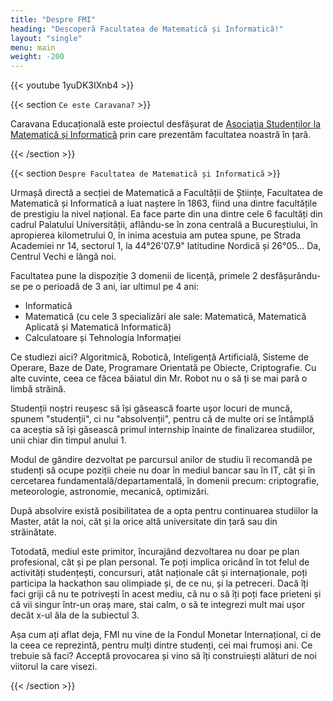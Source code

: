 ```yaml
---
title: "Despre FMI"
heading: "Descoperă Facultatea de Matematică și Informatică!"
layout: "single"
menu: main
weight: -200
---
```


{{< youtube 1yuDK3IXnb4 >}}

{{< section `Ce este Caravana?` >}}

Caravana Educațională este proiectul desfășurat de [Asociația Studenților
la Matematică și Informatică](http://as-mi.ro) prin care prezentăm
facultatea noastră în țară.

{{< /section >}}


{{< section `Despre Facultatea de Matematică și Informatică` >}}

Urmașă directă a secției de Matematică a Facultății de Științe, Facultatea de Matematică și Informatică a luat naștere în 1863, fiind una dintre facultățile de prestigiu la nivel național. Ea face parte din una dintre cele 6 facultăți din cadrul Palatului Universității, aflându-se în zona centrală a Bucureștiului, în apropierea kilometrului 0, în inima acestuia am putea spune, pe Strada Academiei nr 14, sectorul 1, la 44°26'07.9" latitudine Nordică și 26°05… Da, Centrul Vechi e lângă noi. 


Facultatea pune la dispoziție 3 domenii de licență, primele 2 desfășurându-se pe o perioadă de 3 ani, iar ultimul pe 4 ani: 
* Informatică
* Matematică (cu cele 3 specializări ale sale: Matematică, Matematică Aplicată și Matematică Informatică)
* Calculatoare și Tehnologia Informației 


Ce studiezi aici? Algoritmică, Robotică, Inteligență Artificială, Sisteme de Operare, Baze de Date, Programare Orientată pe Obiecte, Criptografie. Cu alte cuvinte, ceea ce făcea băiatul din Mr. Robot nu o să ți se mai pară o limbă străină.


Studenții noștri reușesc să își găsească foarte ușor locuri de muncă, spunem "studenții", ci nu "absolvenții", pentru că de multe ori se întâmplă ca aceștia să își găsească primul internship înainte de finalizarea studiilor, unii chiar din timpul anului 1.


Modul de gândire dezvoltat pe parcursul anilor de studiu îi recomandă pe studenți să ocupe poziții cheie nu doar în mediul bancar sau în IT, cât și în cercetarea fundamentală/departamentală, în domenii precum: criptografie, meteorologie, astronomie, mecanică, optimizări.


După absolvire există posibilitatea de a opta pentru continuarea studiilor la Master, atât la noi, cât și la orice altă universitate din țară sau din străinătate.  


Totodată, mediul este primitor, încurajând dezvoltarea nu doar pe plan profesional, cât și pe plan personal. Te poți implica oricând în tot felul de activități studențești, concursuri, atât naționale cât și internaționale, poți participa la hackathon sau olimpiade și, de ce nu, și la petreceri. Dacă îți faci griji că nu te potrivești în acest mediu, că nu o să îți poți face prieteni și că vii singur într-un oraș mare, stai calm, o să te integrezi mult mai ușor decât x-ul ăla de la subiectul 3.


Așa cum ați aflat deja, FMI nu vine de la Fondul Monetar Internațional, ci de la ceea ce reprezintă, pentru mulți dintre studenți, cei mai frumoși ani. Ce trebuie să faci? Acceptă provocarea și vino să îți construiești alături de noi viitorul la care visezi.

{{< /section >}}
